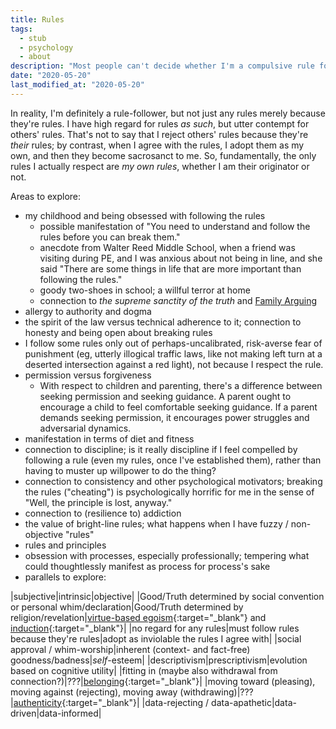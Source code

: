 ```yaml
---
title: Rules
tags:
  - stub
  - psychology
  - about
description: "Most people can't decide whether I'm a compulsive rule follower or completely dismissive of rules."
date: "2020-05-20"
last_modified_at: "2020-05-20"
---
```


In reality, I'm definitely a rule-follower, but not just any rules merely because they're rules. I have high regard for rules _as such_, but utter contempt for others' rules. That's not to say that I reject others' rules because they're _their_ rules; by contrast, when I agree with the rules, I adopt them as my own, and then they become sacrosanct to me. So, fundamentally, the only rules I actually respect are _my own rules_, whether I am their originator or not.

Areas to explore:

* my childhood and being obsessed with following the rules
  * possible manifestation of "You need to understand and follow the rules before you can break them."
  * anecdote from Walter Reed Middle School, when a friend was visiting during PE, and I was anxious about not being in line, and she said "There are some things in life that are more important than following the rules."
  * goody two-shoes in school; a willful terror at home
  * connection to _the supreme sanctity of the truth_ and [Family Arguing](/family-arguing/)
* allergy to authority and dogma
* the spirit of the law versus technical adherence to it; connection to honesty and being open about breaking rules
* I follow some rules only out of perhaps-uncalibrated, risk-averse fear of punishment (eg, utterly illogical traffic laws, like not making left turn at a deserted intersection against a red light), not because I respect the rule.
* permission versus forgiveness
  * With respect to children and parenting, there's a difference between seeking permission and seeking guidance. A parent ought to encourage a child to feel comfortable seeking guidance. If a parent demands seeking permission, it encourages power struggles and adversarial dynamics.
* manifestation in terms of diet and fitness
* connection to discipline; is it really discipline if I feel compelled by following a rule (even my rules, once I've established them), rather than having to muster up willpower to do the thing?
* connection to consistency and other psychological motivators; breaking the rules ("cheating") is psychologically horrific for me in the sense of "Well, the principle is lost, anyway."
* connection to (resilience to) addiction
* the value of bright-line rules; what happens when I have fuzzy / non-objective "rules"
* rules and principles
* obsession with processes, especially professionally; tempering what could thoughtlessly manifest as process for process's sake
* parallels to explore:

|subjective|intrinsic|objective|
|Good/Truth determined by social convention or personal whim/declaration|Good/Truth determined by religion/revelation|[virtue-based egoism](https://smile.amazon.com/dp/B00INYGFWM/){:target="&lowbar;blank"} and [induction](https://smile.amazon.com/dp/B002OSXD8C){:target="&lowbar;blank"}|
|no regard for any rules|must follow rules because they're rules|adopt as inviolable the rules I agree with|
|social approval / whim-worship|inherent (context- and fact-free) goodness/badness|_self_-esteem|
|descriptivism|prescriptivism|evolution based on cognitive utility|
|fitting in (maybe also withdrawal from connection?)|???|[belonging](https://smile.amazon.com/gp/product/B06XFLFSRY){:target="&lowbar;blank"}|
|moving toward (pleasing), moving against (rejecting), moving away (withdrawing)|???|[authenticity](https://smile.amazon.com/gp/product/B06XFLFSRY){:target="&lowbar;blank"}|
|data-rejecting / data-apathetic|data-driven|data-informed|
